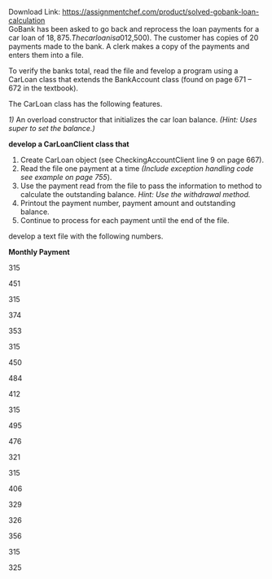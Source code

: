 Download Link: https://assignmentchef.com/product/solved-gobank-loan-calculation
<br>
GoBank has been asked to go back and reprocess the loan payments for a car loan of $18,875. The car loan is a 0% interest loan. The loan is for 60 months. The customer does not believe the bank has the correct outstanding balance for her loan ($12,500). The customer has copies of 20 payments made to the bank. A clerk makes a copy of the payments and enters them into a file.

To verify the banks total, read the file and fevelop a program using a CarLoan class that extends the BankAccount class (found on page 671 – 672 in the textbook).

The CarLoan class has the following features.

<em>1)</em> An overload constructor that initializes the car loan balance. <em>(Hint: Uses super to set the balance.)</em>

<strong>develop a CarLoanClient class that</strong>

<ol>

 <li>Create CarLoan object (see CheckingAccountClient line 9 on page 667).</li>

 <li>Read the file one payment at a time <em>(Include exception handling code see example on page 755</em>).</li>

 <li>Use the payment read from the file to pass the information to method to calculate the outstanding balance. <em>Hint: Use the withdrawal method.</em></li>

 <li>Printout the payment number, payment amount and outstanding balance.</li>

 <li>Continue to process for each payment until the end of the file.</li>

</ol>

develop a text file with the following numbers.

<strong>Monthly Payment</strong>

315

451

315

374

353

315

450

484

412

315

495

476

321

315

406

329

326

356

315

325